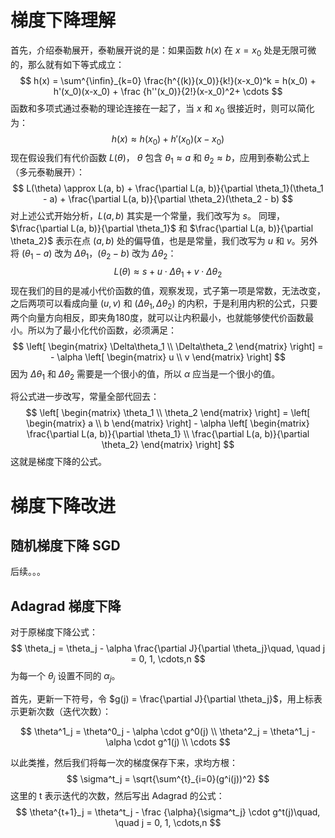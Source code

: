 # 梯度下降理解

首先，介绍泰勒展开，泰勒展开说的是：如果函数 $h(x)$ 在 $x=x_0$ 处是无限可微的，那么就有如下等式成立：
$$
h(x) = \sum^{\infin}_{k=0} \frac{h^{(k)}(x_0)}{k!}(x-x_0)^k = h(x_0) + h'(x_0)(x-x_0) + \frac {h''(x_0)}{2!}(x-x_0)^2+ \cdots
$$
函数和多项式通过泰勒的理论连接在一起了，当 $x$ 和 $x_0$ 很接近时，则可以简化为：
$$
h(x) \approx h(x_0) + h'(x_0)(x-x_0)
$$
现在假设我们有代价函数 $L(\theta)$， $\theta$ 包含 $\theta_1 \approx a$ 和 $\theta_2 \approx b$，应用到泰勒公式上（多元泰勒展开）：
$$
L(\theta) \approx L(a, b) + \frac{\partial L(a, b)}{\partial \theta_1}(\theta_1 - a) + \frac{\partial L(a, b)}{\partial \theta_2}(\theta_2 - b)
$$
对上述公式开始分析，$L(a, b)$ 其实是一个常量，我们改写为 $s$。 同理，$\frac{\partial L(a, b)}{\partial \theta_1}$ 和 $\frac{\partial L(a, b)}{\partial \theta_2}$ 表示在点 $(a, b)$ 处的偏导值，也是是常量，我们改写为 $u$ 和 $v$。另外将 $(\theta_1-a)$ 改为 $\Delta \theta_1$，$(\theta_2-b)$ 改为 $\Delta \theta_2$：
$$
L(\theta) \approx s + u \cdot \Delta \theta_1 + v \cdot \Delta \theta_2
$$
现在我们的目的是减小代价函数的值，观察发现，式子第一项是常数，无法改变，之后两项可以看成向量 $(u, v)$ 和 $(\Delta \theta_1, \Delta \theta_2)$ 的内积，于是利用内积的公式，只要两个向量方向相反，即夹角180度，就可以让内积最小，也就能够使代价函数最小。所以为了最小化代价函数，必须满足：
$$
\left[ \begin{matrix} \Delta\theta_1 \\ \Delta\theta_2 \end{matrix} \right] = - \alpha \left[ \begin{matrix} u \\ v \end{matrix} \right]
$$
因为 $\Delta\theta_1$ 和 $\Delta\theta_2$ 需要是一个很小的值，所以 $\alpha$ 应当是一个很小的值。

将公式进一步改写，常量全部代回去：
$$
\left[ \begin{matrix} \theta_1 \\ \theta_2 \end{matrix} \right] = \left[ \begin{matrix} a \\ b \end{matrix} \right] - \alpha \left[ \begin{matrix} \frac{\partial L(a, b)}{\partial \theta_1} \\ \frac{\partial L(a, b)}{\partial \theta_2} \end{matrix} \right]
$$
这就是梯度下降的公式。



# 梯度下降改进

## 随机梯度下降 SGD

后续。。。

## Adagrad 梯度下降

对于原梯度下降公式：
$$
\theta_j = \theta_j - \alpha \frac{\partial J}{\partial \theta_j}\quad, \quad j = 0, 1, \cdots,n
$$
为每一个 $\theta_j$ 设置不同的 $\alpha_j$。

首先，更新一下符号，令 $g(j) = \frac{\partial J}{\partial \theta_j}$，用上标表示更新次数（迭代次数）：

$$
\theta^1_j = \theta^0_j - \alpha \cdot g^0(j) \\
\theta^2_j = \theta^1_j - \alpha \cdot g^1(j) \\
\cdots
$$

以此类推，然后我们将每一次的梯度保存下来，求均方根：
$$
\sigma^t_j = \sqrt{\sum^{t}_{i=0}(g^i(j))^2}
$$
这里的 t 表示迭代的次数，然后写出 Adagrad 的公式：
$$
\theta^{t+1}_j = \theta^t_j - \frac {\alpha}{\sigma^t_j} \cdot g^t(j)\quad, \quad j = 0, 1, \cdots,n
$$


